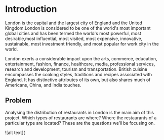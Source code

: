 # **Introduction**

London is the capital and the largest city of England and the United Kingdom.London is
considered to be one of the world's most important global cities and has been termed the
world's most powerful, most desirable,most influential, most visited, most expensive,
innovative, sustainable, most investment friendly, and most popular for work city in the
world.
  
London exerts a considerable impact upon the arts, commerce, education, entertainment,
fashion, finance, healthcare, media, professional services, research and development,
tourism and transportation.
British cuisine encompasses the cooking styles, traditions and recipes associated with
England. It has distinctive attributes of its own, but also shares much of Americans,
China, and India touches.
  
## **Problem**

  Analysing the distribution of restaurants in London is the main aim of this project.
  Which types of restaurants are where? Where the restaurants of a particular type are
  located? These are the questions we’ll be focusing on.
  
  ![alt text](

